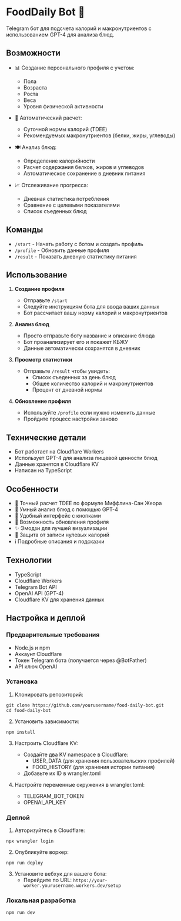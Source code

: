# FoodDaily Bot 🥗

Telegram бот для подсчета калорий и макронутриентов с использованием GPT-4 для анализа блюд.

## Возможности

- 📊 Создание персонального профиля с учетом:
  - Пола
  - Возраста
  - Роста
  - Веса
  - Уровня физической активности

- 🧮 Автоматический расчет:
  - Суточной нормы калорий (TDEE)
  - Рекомендуемых макронутриентов (белки, жиры, углеводы)

- 🍽 Анализ блюд:
  - Определение калорийности
  - Расчет содержания белков, жиров и углеводов
  - Автоматическое сохранение в дневник питания

- 📈 Отслеживание прогресса:
  - Дневная статистика потребления
  - Сравнение с целевыми показателями
  - Список съеденных блюд

## Команды

- `/start` - Начать работу с ботом и создать профиль
- `/profile` - Обновить данные профиля
- `/result` - Показать дневную статистику питания

## Использование

1. **Создание профиля**
   - Отправьте `/start`
   - Следуйте инструкциям бота для ввода ваших данных
   - Бот рассчитает вашу норму калорий и макронутриентов

2. **Анализ блюд**
   - Просто отправьте боту название и описание блюда
   - Бот проанализирует его и покажет КБЖУ
   - Данные автоматически сохранятся в дневник

3. **Просмотр статистики**
   - Отправьте `/result` чтобы увидеть:
     - Список съеденных за день блюд
     - Общее количество калорий и макронутриентов
     - Процент от дневной нормы

4. **Обновление профиля**
   - Используйте `/profile` если нужно изменить данные
   - Пройдите процесс настройки заново

## Технические детали

- Бот работает на Cloudflare Workers
- Использует GPT-4 для анализа пищевой ценности блюд
- Данные хранятся в Cloudflare KV
- Написан на TypeScript

## Особенности

- 🎯 Точный расчет TDEE по формуле Миффлина-Сан Жеора
- 🤖 Умный анализ блюд с помощью GPT-4
- 📱 Удобный интерфейс с кнопками
- 🔄 Возможность обновления профиля
- ✨ Эмодзи для лучшей визуализации
- 🚫 Защита от записи нулевых калорий
- ℹ️ Подробные описания и подсказки

## Технологии

- TypeScript
- Cloudflare Workers
- Telegram Bot API
- OpenAI API (GPT-4)
- Cloudflare KV для хранения данных

## Настройка и деплой

### Предварительные требования

- Node.js и npm
- Аккаунт Cloudflare
- Токен Telegram бота (получается через @BotFather)
- API ключ OpenAI

### Установка

1. Клонировать репозиторий:
```
git clone https://github.com/yourusername/food-daily-bot.git
cd food-daily-bot
```

2. Установить зависимости:
```
npm install
```

3. Настроить Cloudflare KV:
   - Создайте два KV namespace в Cloudflare:
     - USER_DATA (для хранения пользовательских профилей)
     - FOOD_HISTORY (для хранения истории питания)
   - Добавьте их ID в wrangler.toml

4. Настройте переменные окружения в wrangler.toml:
   - TELEGRAM_BOT_TOKEN
   - OPENAI_API_KEY

### Деплой

1. Авторизуйтесь в Cloudflare:
```
npx wrangler login
```

2. Опубликуйте воркер:
```
npm run deploy
```

3. Установите вебхук для вашего бота:
   - Перейдите по URL: `https://your-worker.yourusername.workers.dev/setup`

### Локальная разработка

```
npm run dev
``` 